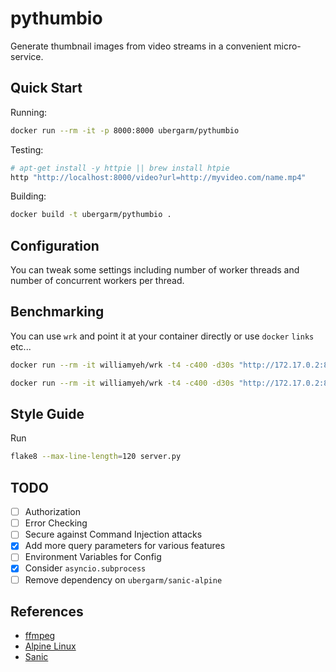 pythumbio
===
Generate thumbnail images from video streams in a convenient micro-service.

## Quick Start
Running:
```bash
docker run --rm -it -p 8000:8000 ubergarm/pythumbio
```

Testing:
```bash
# apt-get install -y httpie || brew install htpie
http "http://localhost:8000/video?url=http://myvideo.com/name.mp4"
```

Building:
```bash
docker build -t ubergarm/pythumbio .
```

## Configuration
You can tweak some settings including number of worker threads and number of concurrent workers per thread.

## Benchmarking
You can use `wrk` and point it at your container directly or use `docker` `links` etc...
```bash
docker run --rm -it williamyeh/wrk -t4 -c400 -d30s "http://172.17.0.2:8000/version"
```
```bash
docker run --rm -it williamyeh/wrk -t4 -c400 -d30s "http://172.17.0.2:8000/video?url=http://myvideo.com/name.mp4"
```

## Style Guide
Run
```bash
flake8 --max-line-length=120 server.py
```

## TODO
- [ ] Authorization
- [ ] Error Checking
- [ ] Secure against Command Injection attacks
- [x] Add more query parameters for various features
- [ ] Environment Variables for Config
- [x] Consider `asyncio.subprocess`
- [ ] Remove dependency on `ubergarm/sanic-alpine`

## References
* [ffmpeg](https://ffmpeg.org/)
* [Alpine Linux](https://alpinelinux.org/)
* [Sanic](https://github.com/channelcat/sanic)
